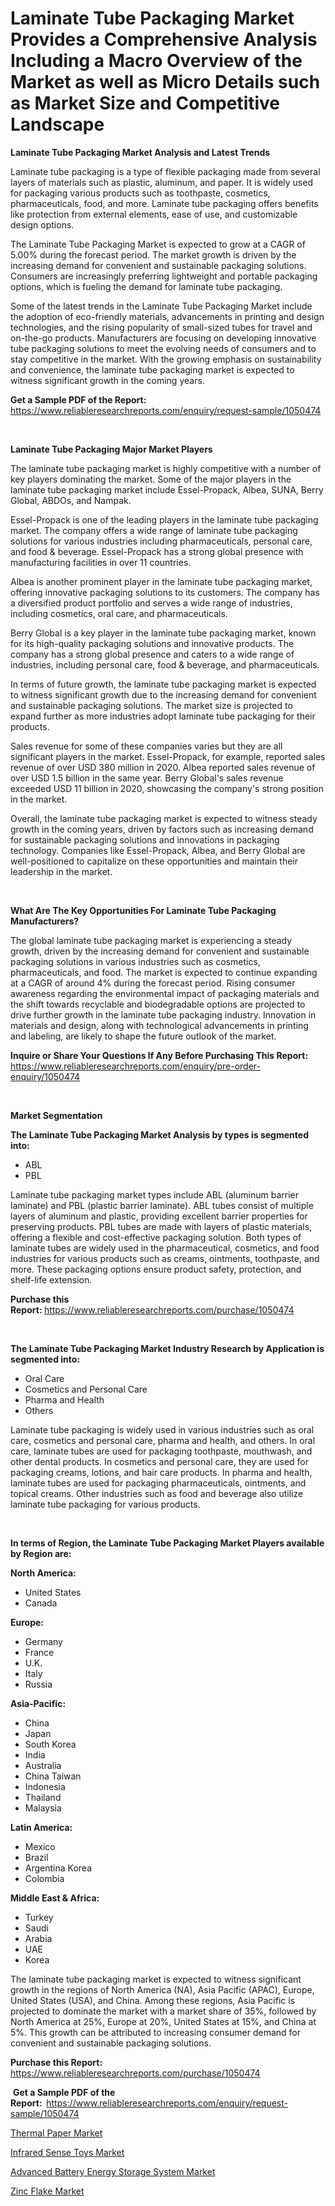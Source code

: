 <p><h1>Laminate Tube Packaging Market Provides a Comprehensive Analysis Including a Macro Overview of the Market as well as Micro Details such as Market Size and Competitive Landscape</h1></p><p><strong>Laminate Tube Packaging Market Analysis and Latest Trends</strong></p>
<p><p>Laminate tube packaging is a type of flexible packaging made from several layers of materials such as plastic, aluminum, and paper. It is widely used for packaging various products such as toothpaste, cosmetics, pharmaceuticals, food, and more. Laminate tube packaging offers benefits like protection from external elements, ease of use, and customizable design options.</p><p>The Laminate Tube Packaging Market is expected to grow at a CAGR of 5.00% during the forecast period. The market growth is driven by the increasing demand for convenient and sustainable packaging solutions. Consumers are increasingly preferring lightweight and portable packaging options, which is fueling the demand for laminate tube packaging.</p><p>Some of the latest trends in the Laminate Tube Packaging Market include the adoption of eco-friendly materials, advancements in printing and design technologies, and the rising popularity of small-sized tubes for travel and on-the-go products. Manufacturers are focusing on developing innovative tube packaging solutions to meet the evolving needs of consumers and to stay competitive in the market. With the growing emphasis on sustainability and convenience, the laminate tube packaging market is expected to witness significant growth in the coming years.</p></p>
<p><strong>Get a Sample PDF of the Report:&nbsp;</strong> <a href="https://www.reliableresearchreports.com/enquiry/request-sample/1050474">https://www.reliableresearchreports.com/enquiry/request-sample/1050474</a></p>
<p>&nbsp;</p>
<p><strong>Laminate Tube Packaging Major Market Players</strong></p>
<p><p>The laminate tube packaging market is highly competitive with a number of key players dominating the market. Some of the major players in the laminate tube packaging market include Essel-Propack, Albea, SUNA, Berry Global, ABDOs, and Nampak.</p><p>Essel-Propack is one of the leading players in the laminate tube packaging market. The company offers a wide range of laminate tube packaging solutions for various industries including pharmaceuticals, personal care, and food & beverage. Essel-Propack has a strong global presence with manufacturing facilities in over 11 countries.</p><p>Albea is another prominent player in the laminate tube packaging market, offering innovative packaging solutions to its customers. The company has a diversified product portfolio and serves a wide range of industries, including cosmetics, oral care, and pharmaceuticals.</p><p>Berry Global is a key player in the laminate tube packaging market, known for its high-quality packaging solutions and innovative products. The company has a strong global presence and caters to a wide range of industries, including personal care, food & beverage, and pharmaceuticals.</p><p>In terms of future growth, the laminate tube packaging market is expected to witness significant growth due to the increasing demand for convenient and sustainable packaging solutions. The market size is projected to expand further as more industries adopt laminate tube packaging for their products.</p><p>Sales revenue for some of these companies varies but they are all significant players in the market. Essel-Propack, for example, reported sales revenue of over USD 380 million in 2020. Albea reported sales revenue of over USD 1.5 billion in the same year. Berry Global's sales revenue exceeded USD 11 billion in 2020, showcasing the company's strong position in the market.</p><p>Overall, the laminate tube packaging market is expected to witness steady growth in the coming years, driven by factors such as increasing demand for sustainable packaging solutions and innovations in packaging technology. Companies like Essel-Propack, Albea, and Berry Global are well-positioned to capitalize on these opportunities and maintain their leadership in the market.</p></p>
<p>&nbsp;</p>
<p><strong>What Are The Key Opportunities For Laminate Tube Packaging Manufacturers?</strong></p>
<p><p>The global laminate tube packaging market is experiencing a steady growth, driven by the increasing demand for convenient and sustainable packaging solutions in various industries such as cosmetics, pharmaceuticals, and food. The market is expected to continue expanding at a CAGR of around 4% during the forecast period. Rising consumer awareness regarding the environmental impact of packaging materials and the shift towards recyclable and biodegradable options are projected to drive further growth in the laminate tube packaging industry. Innovation in materials and design, along with technological advancements in printing and labeling, are likely to shape the future outlook of the market.</p></p>
<p><strong>Inquire or Share Your Questions If Any Before Purchasing This Report:</strong> <a href="https://www.reliableresearchreports.com/enquiry/pre-order-enquiry/1050474">https://www.reliableresearchreports.com/enquiry/pre-order-enquiry/1050474</a></p>
<p>&nbsp;</p>
<p><strong>Market Segmentation</strong></p>
<p><strong>The Laminate Tube Packaging Market Analysis by types is segmented into:</strong></p>
<p><ul><li>ABL</li><li>PBL</li></ul></p>
<p><p>Laminate tube packaging market types include ABL (aluminum barrier laminate) and PBL (plastic barrier laminate). ABL tubes consist of multiple layers of aluminum and plastic, providing excellent barrier properties for preserving products. PBL tubes are made with layers of plastic materials, offering a flexible and cost-effective packaging solution. Both types of laminate tubes are widely used in the pharmaceutical, cosmetics, and food industries for various products such as creams, ointments, toothpaste, and more. These packaging options ensure product safety, protection, and shelf-life extension.</p></p>
<p><strong>Purchase this Report:&nbsp;</strong><a href="https://www.reliableresearchreports.com/purchase/1050474">https://www.reliableresearchreports.com/purchase/1050474</a></p>
<p>&nbsp;</p>
<p><strong>The Laminate Tube Packaging Market Industry Research by Application is segmented into:</strong></p>
<p><ul><li>Oral Care</li><li>Cosmetics and Personal Care</li><li>Pharma and Health</li><li>Others</li></ul></p>
<p><p>Laminate tube packaging is widely used in various industries such as oral care, cosmetics and personal care, pharma and health, and others. In oral care, laminate tubes are used for packaging toothpaste, mouthwash, and other dental products. In cosmetics and personal care, they are used for packaging creams, lotions, and hair care products. In pharma and health, laminate tubes are used for packaging pharmaceuticals, ointments, and topical creams. Other industries such as food and beverage also utilize laminate tube packaging for various products.</p></p>
<p>&nbsp;</p>
<p><strong>In terms of Region, the Laminate Tube Packaging Market Players available by Region are:</strong></p>
<p>
    <p> <strong> North America: </strong>
        <ul>
            <li>United States</li>
            <li>Canada</li>
        </ul>
        </p> 
    <p> <strong> Europe: </strong>
        <ul>
            <li>Germany</li>
            <li>France</li>
            <li>U.K.</li>
            <li>Italy</li>
            <li>Russia</li>
        </ul>
        </p> 
    <p> <strong> Asia-Pacific: </strong>
        <ul>
            <li>China</li>
            <li>Japan</li>
            <li>South Korea</li>
            <li>India</li>
            <li>Australia</li>
            <li>China Taiwan</li>
            <li>Indonesia</li>
            <li>Thailand</li>
            <li>Malaysia</li>
        </ul>
        </p> 
    <p> <strong> Latin America: </strong>
        <ul>
            <li>Mexico</li>
            <li>Brazil</li>
            <li>Argentina Korea</li>
            <li>Colombia</li>
        </ul>
        </p> 
    <p> <strong> Middle East & Africa: </strong>
        <ul>
            <li>Turkey</li>
            <li>Saudi</li>
            <li>Arabia</li>
            <li>UAE</li>
            <li>Korea</li>
        </ul>
    </p>
    </p>
<p><p>The laminate tube packaging market is expected to witness significant growth in the regions of North America (NA), Asia Pacific (APAC), Europe, United States (USA), and China. Among these regions, Asia Pacific is projected to dominate the market with a market share of 35%, followed by North America at 25%, Europe at 20%, United States at 15%, and China at 5%. This growth can be attributed to increasing consumer demand for convenient and sustainable packaging solutions.</p></p>
<p><strong>Purchase this Report: </strong><a href="https://www.reliableresearchreports.com/purchase/1050474">https://www.reliableresearchreports.com/purchase/1050474</a></p>
<p>&nbsp;<strong>Get a Sample PDF of the Report:&nbsp;&nbsp;</strong><a href="https://www.reliableresearchreports.com/enquiry/request-sample/1050474">https://www.reliableresearchreports.com/enquiry/request-sample/1050474</a></p>
<p><strong></strong></p>
<p><p><a href="https://github.com/juniordelafrance/Market-Research-Report-List-2/blob/main/thermal-paper-market.md">Thermal Paper Market</a></p><p><a href="https://faithful-glue-af3.notion.site/Infrared-Sense-Toys-Market-Research-Report-Provides-Critical-Insights-that-can-help-Shape-Business-D-e32ed80a39a14fbcb96eb72c68e77e93">Infrared Sense Toys Market</a></p><p><a href="https://view.publitas.com/reportprime-1/advanced-battery-energy-storage-system-market-size-growth-and-forecast-from-2024-2031/">Advanced Battery Energy Storage System Market</a></p><p><a href="https://github.com/jaidynmorantestelletmjzya/Market-Research-Report-List-1/blob/main/zinc-flake-market.md">Zinc Flake Market</a></p></p>